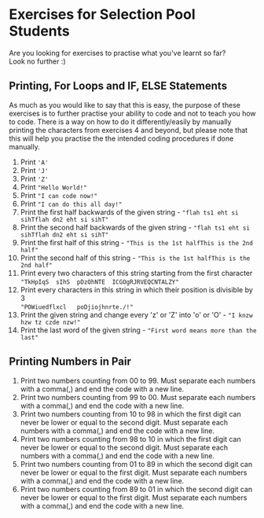 # Exercises for Selection Pool Students
Are you looking for exercises to practise what you've learnt so far? <br>
Look no further :)

## Printing, For Loops and IF, ELSE Statements
As much as you would like to say that this is easy, the purpose of these exercises is to further practise your ability to code and not to teach you how to code. There is a way on how to do it differently/easily by manually printing the characters from exercises 4 and beyond, but please note that this will help you practise the the intended coding procedures if done manually.
1. Print ```'A'```
2. Print ```'J'```
3. Print ```'Z'```
4. Print ```"Hello World!"```
5. Print ```"I can code now!"```
6. Print ```"I can do this all day!"```
7. Print the first half backwards of the given string - ```"flah ts1 eht si sihTflah dn2 eht si sihT"```
8. Print the second half backwards of the given string - ```"flah ts1 eht si sihTflah dn2 eht si sihT"```
9. Print the first half of this string - ```"This is the 1st halfThis is the 2nd half"```
10. Print the second half of this string - ```"This is the 1st halfThis is the 2nd half"```
11. Print every two characters of this string starting from the first character <br>
```"TkHpIqS  sIhS  pDzOhNTE  ICGOgRJRVEQCNTALZY"```
12. Print every characters in this string in which their position is divisible by 3 <br>
```"POWiuedflxcl   poDjiojhnrte./!"```
13. Print the given string and change every 'z' or 'Z' into 'o' or 'O' - ```"I knzw hzw tz czde nzw!"```
14. Print the last word of the given string - ```"First word means more than the last"```


## Printing Numbers in Pair
1. Print two numbers counting from 00 to 99. Must separate each numbers with a comma(,) and end the code with a new line.
2. Print two numbers counting from 99 to 00. Must separate each numbers with a comma(,) and end the code with a new line.
3. Print two numbers counting from 10 to 98 in which the first digit can never be lower or equal to the second digit. Must separate each numbers with a comma(,) and end the code with a new line.
4. Print two numbers counting from 98 to 10 in which the first digit can never be lower or equal to the second digit. Must separate each numbers with a comma(,) and end the code with a new line.
5. Print two numbers counting from 01 to 89 in which the second digit can never be lower or equal to the first digit. Must separate each numbers with a comma(,) and end the code with a new line.
6. Print two numbers counting from 89 to 01 in which the second digit can never be lower or equal to the first digit. Must separate each numbers with a comma(,) and end the code with a new line.
